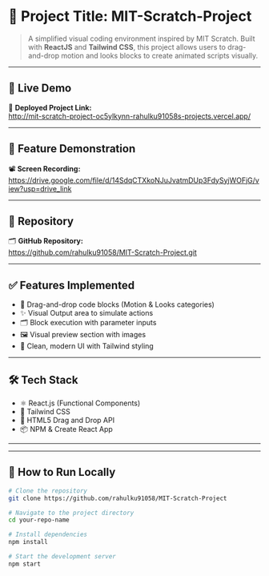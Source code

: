 # 🌿 Project Title: MIT-Scratch-Project

> A simplified visual coding environment inspired by MIT Scratch. Built with **ReactJS** and **Tailwind CSS**, this project allows users to drag-and-drop motion and looks blocks to create animated scripts visually.

---

## 🚀 Live Demo

🔗 **Deployed Project Link:**  
http://mit-scratch-project-oc5ylkynn-rahulku91058s-projects.vercel.app/

---

## 🎥 Feature Demonstration

📽️ **Screen Recording:**  
https://drive.google.com/file/d/14SdqCTXkoNJuJvatmDUp3FdySyjWOFjG/view?usp=drive_link

---

## 📁 Repository

🗂️ **GitHub Repository:**  
https://github.com/rahulku91058/MIT-Scratch-Project.git

---

## ✅ Features Implemented

- 🧩 Drag-and-drop code blocks (Motion & Looks categories)
- ✨ Visual Output area to simulate actions
- 🗂️ Block execution with parameter inputs
- 🖼️ Visual preview section with images
- 🧹 Clean, modern UI with Tailwind styling

---

## 🛠️ Tech Stack

- ⚛️ React.js (Functional Components)
- 🎨 Tailwind CSS
- 🔧 HTML5 Drag and Drop API
- 📦 NPM & Create React App

---



---

## 📂 How to Run Locally

```bash
# Clone the repository
git clone https://github.com/rahulku91058/MIT-Scratch-Project

# Navigate to the project directory
cd your-repo-name

# Install dependencies
npm install

# Start the development server
npm start
